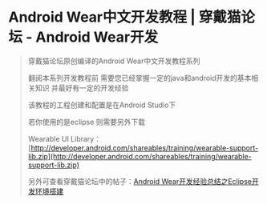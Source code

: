 # Android Wear中文开发教程 | 穿戴猫论坛 - Android Wear开发 #

> 穿戴猫论坛原创编译的Android Wear中文开发教程系列
> 
> 翻阅本系列开发教程前 需要您已经掌握一定的java和android开发的基本相关知识 并最好有一定的开发经验
> 
> 该教程的工程创建和配置是在Android Studio下 
> 
> 若你使用的是eclipse 则需要另外下载
> 
> Wearable UI Library：
> [http://developer.android.com/shareables/training/wearable-support-lib.zip](http://developer.android.com/shareables/training/wearable-support-lib.zip)
> 
> 另外可查看穿戴猫论坛中的帖子：[Android Wear开发经验总结之Eclipse开发环境搭建](http://bbs.seacat.cn/thread-1200-1-1.html)




